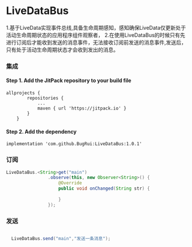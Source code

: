 # LiveDataBus

1.基于LiveData实现事件总线,具备生命周期感知，感知确保LiveData仅更新处于活动生命周期状态的应用程序组件观察者，
2.在使用LiveDataBus的时候只有先进行订阅后才能收到发送的消息事件，无法接收订阅前发送的消息事件,发送后，只有处于活动生命周期状态才会收到发出的消息。

### 集成
#### Step 1. Add the JitPack repository to your build file
```
allprojects {
		repositories {
			...
			maven { url 'https://jitpack.io' }
		}
	}

```
####  Step 2. Add the dependency
```
implementation 'com.github.BugRui:LiveDataBus:1.0.1'
```


### 订阅
```java
LiveDataBus.<String>get("main")
                .observe(this, new Observer<String>() {
                    @Override
                    public void onChanged(String str) {
                        
                    }
                });

```

### 发送
```java

  LiveDataBus.send("main","发送一条消息");

```
